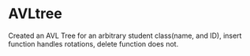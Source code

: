 # AVLtree
Created an AVL Tree for an arbitrary student class(name, and ID), insert function handles rotations, delete function does not. 
